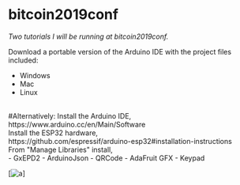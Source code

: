# bitcoin2019conf
*Two tutorials I will be running at  bitcoin2019conf.*

Download a portable version of the Arduino IDE with the project files included:

- Windows
- Mac
- Linux
 
<br>
#Alternatively:
Install the Arduino IDE,<br>
https://www.arduino.cc/en/Main/Software

<br>
Install the ESP32 hardware,<br>
https://github.com/espressif/arduino-esp32#installation-instructions

<br>
From "Manage Libraries" install,<br>
- GxEPD2
- ArduinoJson
- QRCode
- AdaFruit GFX
- Keypad


[![a](https://i.imgur.com/mCfnhZN.png)]



